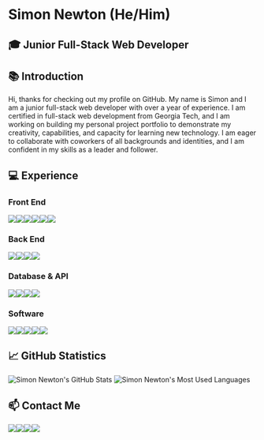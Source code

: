 # Simon Newton (He/Him)

## :mortar_board: Junior Full-Stack Web Developer

## :books: Introduction

Hi, thanks for checking out my profile on GitHub. My name is Simon and I am a junior
full-stack web developer with over a year of experience. I am certified in
full-stack web development from Georgia Tech, and I am working on building my personal
project portfolio to demonstrate my creativity, capabilities, and capacity for learning new
technology. I am eager to collaborate with coworkers of all backgrounds and identities, and
I am confident in my skills as a leader and follower.

## :computer: Experience

### Front End

<div style="display: flex; flex-direction: row;">
    <a href="https://developer.mozilla.org/en-US/docs/web/html" target="_blank">
        <img src="https://img.shields.io/static/v1?&style=flat&logo=html5&logoColor=ECF0F1&labelColor=25373D&label=&message=HTML&color=ECF0F1"/>
    </a>
    <a href="https://developer.mozilla.org/en-US/docs/web/css" target="_blank">
        <img src="https://img.shields.io/static/v1?&style=flat&logo=css3&logoColor=ECF0F1&labelColor=25373D&label=&message=CSS&color=ECF0F1"/>
    </a>
    <a href="https://developer.mozilla.org/en-US/docs/web/javascript" target="_blank">
        <img src="https://img.shields.io/static/v1?&style=flat&logo=javascript&logoColor=ECF0F1&labelColor=25373D&label=&message=JAVASCRIPT&color=ECF0F1"/>
    </a>
    <a href="https://reactjs.org/" target="_blank">
        <img src="https://img.shields.io/static/v1?&style=flat&logo=react&logoColor=ECF0F1&labelColor=25373D&label=&message=REACT&color=ECF0F1"/>
    </a>
    <a href="https://nextjs.org/" target="_blank">
        <img src="https://img.shields.io/static/v1?&style=flat&logo=nextdotjs&logoColor=ECF0F1&labelColor=25373D&label=&message=NEXTJS&color=ECF0F1"/>
    </a>
    <a href="https://getbootstrap.com/" target="_blank">
        <img src="https://img.shields.io/static/v1?&style=flat&logo=bootstrap&logoColor=ECF0F1&labelColor=25373D&label=&message=BOOTSTRAP&color=ECF0F1"/>
    </a>
</div>

### Back End

<div style="display: flex; flex-direction: row;">
    <a href="https://nodejs.dev/en/" target="_blank">
        <img src="https://img.shields.io/static/v1?&style=flat&logo=nodedotjs&logoColor=ECF0F1&labelColor=25373D&label=&message=NODE&color=ECF0F1"/>
    </a>
    <a href="https://expressjs.com/" target="_blank">
        <img src="https://img.shields.io/static/v1?&style=flat&logo=express&logoColor=ECF0F1&labelColor=25373D&label=&message=EXPRESS&color=ECF0F1"/>
    </a>
    <a href="https://www.heroku.com/platform" target="_blank">
        <img src="https://img.shields.io/static/v1?&style=flat&logo=heroku&logoColor=ECF0F1&labelColor=25373D&label=&message=HEROKU&color=ECF0F1"/>
    </a>
    <a href="https://git-scm.com/" target="_blank">
        <img src="https://img.shields.io/static/v1?&style=flat&logo=git&logoColor=ECF0F1&labelColor=25373D&label=&message=GIT&color=ECF0F1"/>
    </a>
</div>

### Database & API

<div style="display: flex; flex-direction: row;">
    <a href="https://www.mongodb.com/" target="_blank">
        <img src="https://img.shields.io/static/v1?&style=flat&logo=mongodb&logoColor=ECF0F1&labelColor=25373D&label=&message=MONGODB&color=ECF0F1"/>
    </a>
    <a href="https://www.mysql.com/" target="_blank">
        <img src="https://img.shields.io/static/v1?&style=flat&logo=mysql&logoColor=ECF0F1&labelColor=25373D&label=&message=MySQL&color=ECF0F1"/>
    </a>
    <a href="https://axios-http.com/docs/intro" target="_blank">
        <img src="https://img.shields.io/static/v1?&style=flat&logo=axios&logoColor=ECF0F1&labelColor=25373D&label=&message=AXIOS&color=ECF0F1"/>
    </a>
    <a href="https://www.postman.com/" target="_blank">
        <img src="https://img.shields.io/static/v1?&style=flat&logo=postman&logoColor=ECF0F1&labelColor=25373D&label=&message=POSTMAN&color=ECF0F1"/>
    </a>
</div>

### Software

<div style="display: flex; flex-direction: row;">
    <a href="https://code.visualstudio.com/" target="_blank">
        <img src="https://img.shields.io/static/v1?&style=flat&logo=visualstudiocode&logoColor=ECF0F1&labelColor=25373D&label=&message=VSCODE&color=ECF0F1"/>
    </a>
    <a href="https://slack.com/" target="_blank">
        <img src="https://img.shields.io/static/v1?&style=flat&logo=slack&logoColor=ECF0F1&labelColor=25373D&label=&message=SLACK&color=ECF0F1"/>
    </a>
    </a>
        <a href="https://developer.mozilla.org/en-US/docs/Learn/Tools_and_testing/Understanding_client-side_tools/Command_line" target="_blank">
        <img src="https://img.shields.io/static/v1?&style=flat&logo=powershell&logoColor=ECF0F1&labelColor=25373D&label=&message=CMD&color=ECF0F1"/>
    </a>
    <a href="https://www.microsoft.com/en-us/windows" target="_blank">
        <img src="https://img.shields.io/static/v1?&style=flat&logo=windows&logoColor=ECF0F1&labelColor=25373D&label=&message=WINDOWS&color=ECF0F1"/>
    </a>
    <a href="https://www.apple.com/macos/" target="_blank">
        <img src="https://img.shields.io/static/v1?&style=flat&logo=apple&logoColor=ECF0F1&labelColor=25373D&label=&message=MACOS&color=ECF0F1"/>
    </a>
</div>

## :chart_with_upwards_trend: GitHub Statistics
<div>
    <img align="center" src="https://github-readme-stats.vercel.app/api?username=simonanewton&custom_title=Simon+Newton&hide=issues,contribs&count_private=true&show_icons=true&theme=github_dark" alt="Simon Newton's GitHub Stats" />
    <img align="center" src="https://github-readme-stats.vercel.app/api/top-langs/?username=anuraghazra&hide=glsl,astro,rust,go&layout=compact&theme=github_dark" alt="Simon Newton's Most Used Languages" />
</div>

## :mailbox: Contact Me

<div style="display: flex; flex-direction: row;">
    <a href="" target="_blank">
        <img src="https://img.shields.io/static/v1?&style=flat&logo=gmail&logoColor=ECF0F1&labelColor=25373D&label=&message=EMAIL&color=ECF0F1"/>
    </a>
        <a href="https://www.linkedin.com/in/simonanewtondev/" target="_blank">
        <img src="https://img.shields.io/static/v1?&style=flat&logo=linkedin&logoColor=ECF0F1&labelColor=25373D&label=&message=LINKEDIN&color=ECF0F1"/>
    </a>
    <a href="https://github.com/simonanewton" target="_blank">
        <img src="https://img.shields.io/static/v1?&style=flat&logo=github&logoColor=ECF0F1&labelColor=25373D&label=&message=GITHUB&color=ECF0F1"/>
    </a>
    <a href="https://simonanewton.herokuapp.com/" target="_blank">
        <img src="https://img.shields.io/static/v1?&style=flat&logo=heroku&logoColor=ECF0F1&labelColor=25373D&label=&message=WEBSITE&color=ECF0F1"/>
    </a>
</div>
